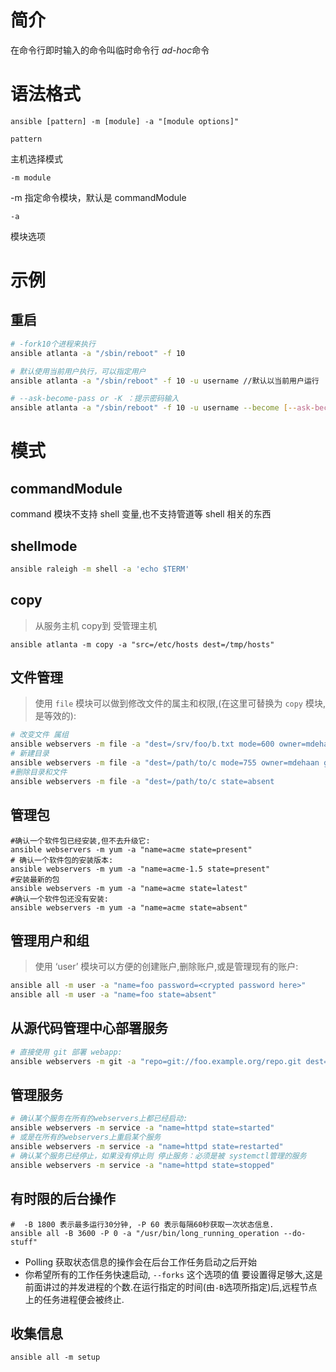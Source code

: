 # 简介

在命令行即时输入的命令叫临时命令行 *ad-hoc*命令



# 语法格式

`ansible [pattern] -m [module] -a "[module options]"`

`pattern`

主机选择模式

`-m module`

-m 指定命令模块，默认是 commandModule

`-a` 

模块选项



# 示例

## 重启

```sh
# -fork10个进程来执行
ansible atlanta -a "/sbin/reboot" -f 10

# 默认使用当前用户执行，可以指定用户
ansible atlanta -a "/sbin/reboot" -f 10 -u username //默认以当前用户运行

# --ask-become-pass or -K ：提示密码输入
ansible atlanta -a "/sbin/reboot" -f 10 -u username --become [--ask-become-pass]
```





# 模式

## commandModule

command 模块不支持 shell 变量,也不支持管道等 shell 相关的东西



## shellmode

```sh
ansible raleigh -m shell -a 'echo $TERM'
```

## copy

> 从服务主机 copy到 受管理主机

```
ansible atlanta -m copy -a "src=/etc/hosts dest=/tmp/hosts"
```

## 文件管理

> 使用 `file` 模块可以做到修改文件的属主和权限,(在这里可替换为 `copy` 模块,是等效的):

```sh
# 改变文件 属组
ansible webservers -m file -a "dest=/srv/foo/b.txt mode=600 owner=mdehaan group=mdehaan"
# 新建目录
ansible webservers -m file -a "dest=/path/to/c mode=755 owner=mdehaan group=mdehaan state=directory"
#删除目录和文件
ansible webservers -m file -a "dest=/path/to/c state=absent
```



## 管理包

```shell
#确认一个软件包已经安装,但不去升级它:
ansible webservers -m yum -a "name=acme state=present"
# 确认一个软件包的安装版本:
ansible webservers -m yum -a "name=acme-1.5 state=present"
#安装最新的包
ansible webservers -m yum -a "name=acme state=latest"
#确认一个软件包还没有安装:
ansible webservers -m yum -a "name=acme state=absent"
```

## 管理用户和组

> 使用 ‘user’ 模块可以方便的创建账户,删除账户,或是管理现有的账户:

```sh
ansible all -m user -a "name=foo password=<crypted password here>"
ansible all -m user -a "name=foo state=absent"
```

## 从源代码管理中心部署服务

```sh
# 直接使用 git 部署 webapp:
ansible webservers -m git -a "repo=git://foo.example.org/repo.git dest=/srv/myapp version=HEAD"
```



## 管理服务

```sh
# 确认某个服务在所有的webservers上都已经启动:
ansible webservers -m service -a "name=httpd state=started"
# 或是在所有的webservers上重启某个服务
ansible webservers -m service -a "name=httpd state=restarted"
# 确认某个服务已经停止，如果没有停止则 停止服务：必须是被 systemctl管理的服务
ansible webservers -m service -a "name=httpd state=stopped"
```





## 有时限的后台操作

```
#  -B 1800 表示最多运行30分钟, -P 60 表示每隔60秒获取一次状态信息.
ansible all -B 3600 -P 0 -a "/usr/bin/long_running_operation --do-stuff"
```

* Polling 获取状态信息的操作会在后台工作任务启动之后开始
* 你希望所有的工作任务快速启动, `--forks` 这个选项的值 要设置得足够大,这是前面讲过的并发进程的个数.在运行指定的时间(由``-B``选项所指定)后,远程节点上的任务进程便会被终止.



## 收集信息

```
ansible all -m setup
```











